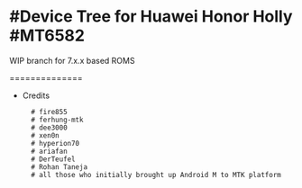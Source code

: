 #Device Tree for Huawei Honor Holly 
#MT6582
==============


WIP branch for 7.x.x based ROMS 

==============
* Credits

        # fire855
        # ferhung-mtk
        # dee3000
        # xen0n
        # hyperion70
        # ariafan
        # DerTeufel
        # Rohan Taneja
        # all those who initially brought up Android M to MTK platform

